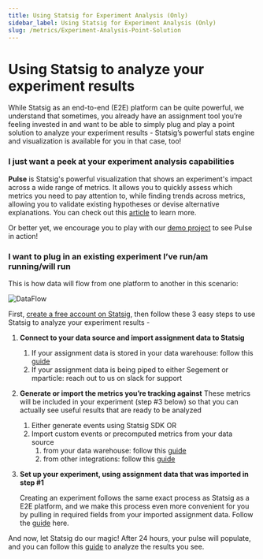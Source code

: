 ```yaml
---
title: Using Statsig for Experiment Analysis (Only)
sidebar_label: Using Statsig for Experiment Analysis (Only)
slug: /metrics/Experiment-Analysis-Point-Solution
---
```



# Using Statsig to analyze your experiment results


While Statsig as an end-to-end (E2E) platform can be quite powerful, we understand that sometimes, you already have an assignment tool you’re feeling invested in and want to be able to simply plug and play a point solution to analyze your experiment results - Statsig’s  powerful stats engine and visualization is available for you in that case, too!

### I just want a peek at your experiment analysis capabilities

**Pulse** is Statsig's powerful visualization that shows an experiment's impact across a wide range of metrics. It allows you to quickly assess which metrics you need to pay attention to, while finding trends across metrics, allowing you to validate existing hypotheses or devise alternative explanations. You can check out this [article](https://docs.statsig.com/pulse/read-pulse) to learn more. 

Or better yet, we encourage you to play with our [demo project](https://console.statsig.com/demo?ref=demo_redirect) to see Pulse in action!

### I want to plug in an existing experiment I’ve run/am running/will run

This is how data will flow from one platform to another in this scenario:

![DataFlow](https://user-images.githubusercontent.com/120431069/217403623-954b8a08-e38d-4beb-8d03-4112ab60a79c.png)

First, [create a free account on Statsig](https://www.statsig.com/signup), then follow these 3 easy steps to use Statsig to analyze your experiment results - 

1. **Connect to your data source and import assignment data to Statsig**
    1. If your assignment data is stored in your data warehouse: follow this [guide](https://docs.statsig.com/data-warehouse-ingestion/introduction)
    2. If your assignment data is being piped to either Segement or mparticle: reach out to us on slack for support
2. **Generate or import the metrics you’re tracking against**
These metrics will be included in your experiment (step #3 below) so that you can actually see useful results that are ready to be analyzed
    1. Either generate events using Statsig SDK
    OR
    2. Import custom events or precomputed metrics from your data source
        1. from your data warehouse: follow this [guide](https://docs.statsig.com/data-warehouse-ingestion/data_mapping)
        2. from other integrations: follow this [guide](https://docs.statsig.com/integrations/introduction)
3. **Set up your experiment, using assignment data that was imported in step #1**
    
    Creating an experiment follows the same exact process as Statsig as a E2E platform, and we make this process even more convenient for you by pulling in required fields from your imported assignment data. Follow the [guide](https://docs.statsig.com/experiments-plus/create-new) here.
   

And now, let Statsig do our magic! After 24 hours, your pulse will populate, and you can follow this [guide](https://docs.statsig.com/pulse) to analyze the results you see.
